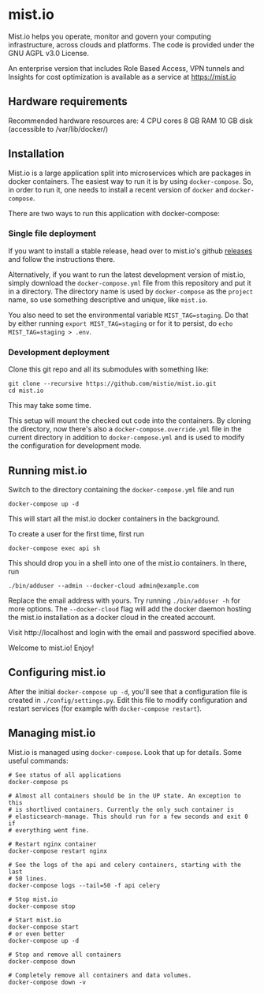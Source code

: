 # mist.io

Mist.io helps you operate, monitor and govern your computing infrastructure,
across clouds and platforms. The code is provided under the GNU AGPL v3.0
License.

An enterprise version that includes Role Based Access, VPN tunnels and
Insights for cost optimization is available as a service at https://mist.io


## Hardware requirements

Recommended hardware resources are:
    4 CPU cores
    8 GB RAM
    10 GB disk (accessible to /var/lib/docker/)


## Installation

Mist.io is a large application split into microservices which are packages in
docker containers. The easiest way to run it is by using `docker-compose`. So,
in order to run it, one needs to install a recent version of `docker` and
`docker-compose`.

There are two ways to run this application with docker-compose:


### Single file deployment

If you want to install a stable release, head over to mist.io's github
[releases](https://github.com/mistio/mist.io/releases/) and follow the
instructions there.

Alternatively, if you want to run the latest development version of mist.io,
simply download the `docker-compose.yml` file from this repository and put it
in a directory. The directory name is used by `docker-compose` as the `project`
name, so use something descriptive and unique, like `mist.io`.

You also need to set the environmental variable `MIST_TAG=staging`. Do that by
either running `export MIST_TAG=staging` or for it to persist, do
`echo MIST_TAG=staging > .env`.


### Development deployment

Clone this git repo and all its submodules with something like:

    git clone --recursive https://github.com/mistio/mist.io.git
    cd mist.io

This may take some time.

This setup will mount the checked out code into the containers. By cloning the
directory, now there's also a `docker-compose.override.yml` file in the current
directory in addition to `docker-compose.yml` and is used to modify the
configuration for development mode.


## Running mist.io

Switch to the directory containing the `docker-compose.yml` file and run

    docker-compose up -d

This will start all the mist.io docker containers in the background.

To create a user for the first time, first run

    docker-compose exec api sh

This should drop you in a shell into one of the mist.io containers. In there,
run

    ./bin/adduser --admin --docker-cloud admin@example.com

Replace the email address with yours. Try running `./bin/adduser -h` for more
options. The `--docker-cloud` flag will add the docker daemon hosting the
mist.io installation as a docker cloud in the created account.

Visit http://localhost and login with the email and password specified above.

Welcome to mist.io! Enjoy!


## Configuring mist.io

After the initial `docker-compose up -d`, you'll see that a configuration file
is created in `./config/settings.py`. Edit this file to modify configuration
and restart services (for example with `docker-compose restart`).


## Managing mist.io

Mist.io is managed using `docker-compose`. Look that up for details. Some
useful commands:

    # See status of all applications
    docker-compose ps

    # Almost all containers should be in the UP state. An exception to this
    # is shortlived containers. Currently the only such container is
    # elasticsearch-manage. This should run for a few seconds and exit 0 if
    # everything went fine.

    # Restart nginx container
    docker-compose restart nginx

    # See the logs of the api and celery containers, starting with the last
    # 50 lines.
    docker-compose logs --tail=50 -f api celery

    # Stop mist.io
    docker-compose stop

    # Start mist.io
    docker-compose start
    # or even better
    docker-compose up -d

    # Stop and remove all containers
    docker-compose down

    # Completely remove all containers and data volumes.
    docker-compose down -v
